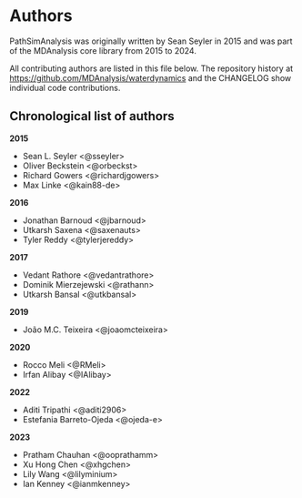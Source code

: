 # Authors

PathSimAnalysis was originally written by Sean Seyler in 2015 and was 
part of the MDAnalysis core library from 2015 to 2024.

All contributing authors are listed in this file below.
The repository history at https://github.com/MDAnalysis/waterdynamics
and the CHANGELOG show individual code contributions.

## Chronological list of authors

<!--
The rules for this file:
  * Authors are sorted chronologically, earliest to latest
  * Please format it each entry as "Preferred name <GitHub username>"
  * Your preferred name is whatever you wish to go by --
    it does *not* have to be your legal name!
  * Please start a new section for each new year
  * Don't ever delete anything
-->

**2015**
- Sean L. Seyler <@sseyler>
- Oliver Beckstein <@orbeckst>
- Richard Gowers <@richardjgowers>
- Max Linke <@kain88-de>

**2016**
- Jonathan Barnoud <@jbarnoud>
- Utkarsh Saxena <@saxenauts>
- Tyler Reddy <@tylerjereddy>

**2017**
- Vedant Rathore <@vedantrathore>
- Dominik Mierzejewski <@rathann>
- Utkarsh Bansal <@utkbansal>

**2019**
- João M.C. Teixeira <@joaomcteixeira>

**2020**
- Rocco Meli <@RMeli>
- Irfan Alibay <@IAlibay>

**2022**
- Aditi Tripathi <@aditi2906>
- Estefania Barreto-Ojeda <@ojeda-e>

**2023**
- Pratham Chauhan <@ooprathamm>
- Xu Hong Chen <@xhgchen>
- Lily Wang <@lilyminium>
- Ian Kenney <@ianmkenney>